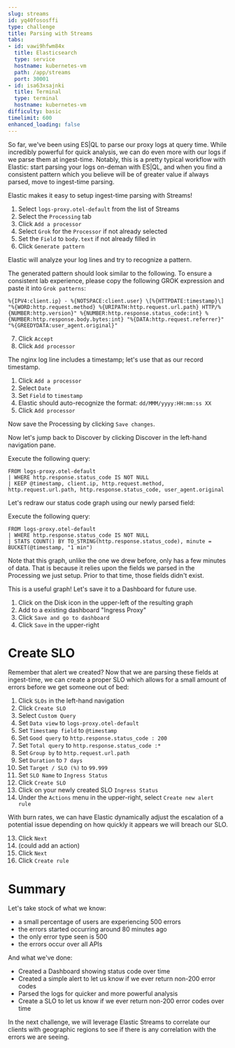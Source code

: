```yaml
---
slug: streams
id: yq40fososffi
type: challenge
title: Parsing with Streams
tabs:
- id: vawi9hfwm84x
  title: Elasticsearch
  type: service
  hostname: kubernetes-vm
  path: /app/streams
  port: 30001
- id: isa63xsajnki
  title: Terminal
  type: terminal
  hostname: kubernetes-vm
difficulty: basic
timelimit: 600
enhanced_loading: false
---
```

So far, we've been using ES|QL to parse our proxy logs at query time. While incredibly powerful for quick analysis, we can do even more with our logs if we parse them at ingest-time. Notably, this is a pretty typical workflow with Elastic: start parsing your logs on-deman with ES|QL, and when you find a consistent pattern which you believe will be of greater value if always parsed, move to ingest-time parsing.

Elastic makes it easy to setup ingest-time parsing with Streams!

1. Select `logs-proxy.otel-default` from the list of Streams
2. Select the `Processing` tab
3. Click `Add a processor`
4. Select `Grok` for the `Processor` if not already selected
5. Set the `Field` to `body.text` if not already filled in
6. Click `Generate pattern`

Elastic will analyze your log lines and try to recognize a pattern.

The generated pattern should look similar to the following. To ensure a consistent lab experience, please copy the following GROK expression and paste it into `Grok patterns`:
```
%{IPV4:client.ip} - %{NOTSPACE:client.user} \[%{HTTPDATE:timestamp}\] "%{WORD:http.request.method} %{URIPATH:http.request.url.path} HTTP/%{NUMBER:http.version}" %{NUMBER:http.response.status_code:int} %{NUMBER:http.response.body.bytes:int} "%{DATA:http.request.referrer}" "%{GREEDYDATA:user_agent.original}"
```

7. Click `Accept`
8. Click `Add processor`

The nginx log line includes a timestamp; let's use that as our record timestamp.

1. Click `Add a processor`
2. Select `Date`
3. Set `Field` to `timestamp`
4. Elastic should auto-recognize the format: `dd/MMM/yyyy:HH:mm:ss XX`
5. Click `Add processor`

Now save the Processing by clicking `Save changes`.

Now let's jump back to Discover by clicking Discover in the left-hand navigation pane.

Execute the following query:
```esql
FROM logs-proxy.otel-default
| WHERE http.response.status_code IS NOT NULL
| KEEP @timestamp, client.ip, http.request.method, http.request.url.path, http.response.status_code, user_agent.original
```

Let's redraw our status code graph using our newly parsed field:

Execute the following query:
```
FROM logs-proxy.otel-default
| WHERE http.response.status_code IS NOT NULL
| STATS COUNT() BY TO_STRING(http.response.status_code), minute = BUCKET(@timestamp, "1 min")
```

Note that this graph, unlike the one we drew before, only has a few minutes of data. That is because it relies upon the fields we parsed in the Processing we just setup. Prior to that time, those fields didn't exist.

This is a useful graph! Let's save it to a Dashboard for future use.

1. Click on the Disk icon in the upper-left of the resulting graph
2. Add to a existing dashboard "Ingress Proxy"
3. Click `Save and go to dashboard`
4. Click `Save` in the upper-right

# Create SLO

Remember that alert we created? Now that we are parsing these fields at ingest-time, we can create a proper SLO which allows for a small amount of errors before we get someone out of bed:

1. Click `SLOs` in the left-hand navigation
2. Click `Create SLO`
3. Select `Custom Query`
4. Set `Data view` to `logs-proxy.otel-default`
5. Set `Timestamp field` to `@timestamp`
6. Set `Good query` to `http.response.status_code : 200`
7. Set `Total query` to `http.response.status_code :*`
8. Set `Group by` to `http.request.url.path`
9. Set `Duration` to `7 days`
10. Set `Target / SLO (%)` to `99.999`
11. Set `SLO Name` to `Ingress Status`
12. Click `Create SLO`
13. Click on your newly created SLO `Ingress Status`
14. Under the `Actions` menu in the upper-right, select `Create new alert rule`

With burn rates, we can have Elastic dynamically adjust the escalation of a potential issue depending on how quickly it appears we will breach our SLO.

13. Click `Next`
14. (could add an action)
15. Click `Next`
16. Click `Create rule`

# Summary

Let's take stock of what we know:
* a small percentage of users are experiencing 500 errors
* the errors started occurring around 80 minutes ago
* the only error type seen is 500
* the errors occur over all APIs

And what we've done:
* Created a Dashboard showing status code over time
* Created a simple alert to let us know if we ever return non-200 error codes
* Parsed the logs for quicker and more powerful analysis
* Create a SLO to let us know if we ever return non-200 error codes over time

In the next challenge, we will leverage Elastic Streams to correlate our clients with geographic regions to see if there is any correlation with the errors we are seeing.